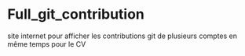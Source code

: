 # Full_git_contribution
site internet pour afficher les contributions git de plusieurs comptes en même temps pour le CV
